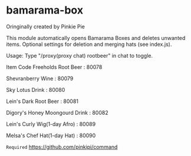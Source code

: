 # bamarama-box

Oringinally created by Pinkie Pie

This module automatically opens Bamarama Boxes and deletes unwanted items. Optional settings for deletion and merging hats (see index.js).

Usage: Type "/proxy(proxy chat) rootbeer"  in chat to toggle.

Item Code
Freeholds Root Beer             : 80078

Shevranberry Wine               : 80079

Sky Lotus Drink                 : 80080

Lein's Dark Root Beer           : 80081

Digory's Honey Moongourd Drink  : 80082

Lein's Curly Wig(1-day Afro)    : 80089

Melsa's Chef Hat(1-day Hat)     : 80090


`Required`
https://github.com/pinkipi/command
